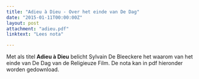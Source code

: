 ```yaml
---
title: "Adieu à Dieu - Over het einde van De Dag"
date: "2015-01-11T00:00:00Z"
layout: post
attachment: "adieu.pdf"
linktext: "Lees nota"

---
```

Met als titel <strong>Adieu à Dieu</strong> belicht Sylvain De Bleeckere het waarom van het einde van De Dag van de Religieuze Film.
De nota kan in pdf hieronder worden gedownload. 




